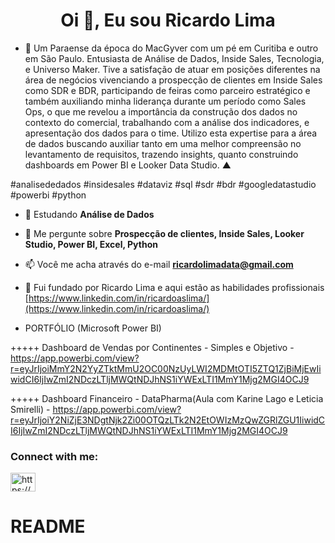 <h1 align="center">Oi 👋, Eu sou Ricardo Lima</h1>

- 🔭 Um Paraense da época do MacGyver com um pé em Curitiba e outro em São Paulo. Entusiasta de Análise de Dados, Inside Sales, Tecnologia, e Universo Maker. Tive a satisfação de atuar em posições diferentes na área de negócios vivenciando a prospecção de clientes em Inside Sales como SDR e BDR, participando de feiras como parceiro estratégico e também auxiliando minha liderança durante um período como Sales Ops, o que me revelou a importância da construção dos dados no contexto do comercial, trabalhando com a análise dos indicadores, e apresentação dos dados para o time. Utilizo esta expertise para a área de dados buscando auxiliar tanto em uma melhor compreensão no levantamento de requisitos, trazendo insights, quanto construindo dashboards em Power BI e Looker Data Studio. ▲

#analisededados #insidesales #dataviz #sql #sdr #bdr #googledatastudio #powerbi #python

- 🌱 Estudando **Análise de Dados**

- 💬 Me pergunte sobre **Prospecção de clientes, Inside Sales, Looker Studio, Power BI, Excel, Python**

- 📫 Você me acha através do e-mail **ricardolimadata@gmail.com**

- 📄 Fui fundado por Ricardo Lima e aqui estão as habilidades profissionais [https://www.linkedin.com/in/ricardoaslima/](https://www.linkedin.com/in/ricardoaslima/)

- PORTFÓLIO (Microsoft Power BI)
  
+++++ Dashboard de Vendas por Continentes - Simples e Objetivo - https://app.powerbi.com/view?r=eyJrIjoiMmY2N2YyZTktMmU2OC00NzUyLWI2MDMtOTI5ZTQ1ZjBiMjEwIiwidCI6IjIwZmI2NDczLTljMWQtNDJhNS1iYWExLTI1MmY1Mjg2MGI4OCJ9

+++++ Dashboard Financeiro - DataPharma(Aula com Karine Lago e Leticia Smirelli) - https://app.powerbi.com/view?r=eyJrIjoiY2NiZjE3NDgtNjk2Zi00OTQzLTk2N2EtOWIzMzQwZGRlZGU1IiwidCI6IjIwZmI2NDczLTljMWQtNDJhNS1iYWExLTI1MmY1Mjg2MGI4OCJ9


<h3 align="left">Connect with me:</h3>
<p align="left">
<a href="https://linkedin.com/in/https://www.linkedin.com/in/ricardoaslima/" target="blank"><img align="center" src="https://raw.githubusercontent.com/rahuldkjain/github-profile-readme-generator/master/src/images/icons/Social/linked-in-alt.svg" alt="https://www.linkedin.com/in/ricardoaslima/" height="30" width="40" /></a>
</p>


# README
